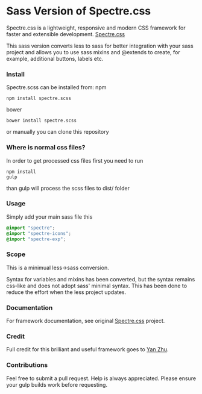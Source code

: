 # Sass Version of Spectre.css
Spectre.css is a lightweight, responsive and modern CSS framework for faster and extensible development. [Spectre.css](https://github.com/picturepan2/spectre)

This sass version converts less to sass for better integration with your sass project and allows you to use sass mixins and @extends to create, for example, additional buttons, labels etc.

### Install
Spectre.scss can be installed from:
npm

    npm install spectre.scss

bower

    bower install spectre.scss

or manually you can clone this repository

### Where is normal css files?
In order to get processed css files first you need to run

	npm install
    gulp

than gulp will process the scss files to dist/ folder

### Usage

Simply add your main sass file this

```scss
@import "spectre";
@import "spectre-icons";
@import "spectre-exp";
```


### Scope
This is a minimual less->sass conversion. 

Syntax for variables and mixins has been converted, but the syntax remains css-like and does not adopt sass' minimal syntax. This has been done to reduce the effort when the less project updates.

### Documentation
For framework documentation, see original [Spectre.css](https://github.com/picturepan2/spectre) project. 

### Credit
Full credit for this brilliant and useful framework goes to [Yan Zhu](https://twitter.com/picturepan2). 

### Contributions
Feel free to submit a pull request. Help is always appreciated. Please ensure your gulp builds work before requesting.
